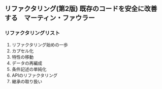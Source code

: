 ## リファクタリング(第2版) 既存のコードを安全に改善する　マーティン・ファウラー

### リファクタリングリスト

1. リファクタリング始めの一歩
2. カプセル化
3. 特性の移動
4. データの再編成
5. 条件記述の単純化
6. APIのリファクタリング
7. 継承の取り扱い